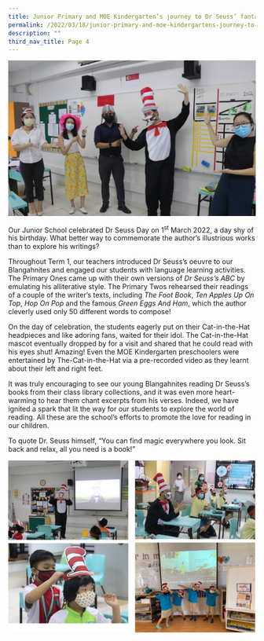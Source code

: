 ```yaml
---
title: Junior Primary and MOE Kindergarten’s journey to Dr Seuss’ fantastical worlds
permalink: /2022/03/18/junior-primary-and-moe-kindergartens-journey-to-dr-seuss-fantastical-worlds/
description: ""
third_nav_title: Page 4
---
```


<img src="/images/Seuss-1-Banner-2048x1286.jpg">
<p>Our Junior School celebrated Dr Seuss Day on 1<sup>st</sup>&nbsp;March 2022, a day shy of his birthday. What better way to commemorate the author&rsquo;s illustrious works than to explore his writings?</p>
<p>Throughout Term 1, our teachers introduced Dr Seuss&rsquo;s oeuvre to our Blangahnites and engaged our students with language learning activities. The Primary Ones came up with their own versions of&nbsp;<em>Dr Seuss&rsquo;s ABC</em>&nbsp;by emulating his alliterative style. The Primary Twos rehearsed their readings of a couple of the writer&rsquo;s texts, including&nbsp;<em>The Foot Book</em>,&nbsp;<em>Ten Apples Up On Top</em>,&nbsp;<em>Hop On Pop</em>&nbsp;and the famous&nbsp;<em>Green Eggs And Ham</em>, which the author cleverly used only 50 different words to compose!</p>
<p>On the day of celebration, the students eagerly put on their Cat-in-the-Hat headpieces and like adoring fans, waited for their idol. The Cat-in-the-Hat mascot eventually dropped by for a visit and shared that he could read with his eyes shut! Amazing! Even the MOE Kindergarten preschoolers were entertained by The-Cat-in-the-Hat via a pre-recorded video as they learnt about their left and right feet.</p>
<p>It was truly encouraging to see our young Blangahnites reading Dr Seuss&rsquo;s books from their class library collections, and it was even more heart-warming to hear them chant excerpts from his verses. Indeed, we have ignited a spark that lit the way for our students to explore the world of reading. All these are the school&rsquo;s efforts to promote the love for reading in our children.</p>
<p>To quote Dr. Seuss himself, &ldquo;You can find magic everywhere you look. Sit back and relax, all you need is a book!&rdquo;</p>
<img src="/images/drseuss2022.png">